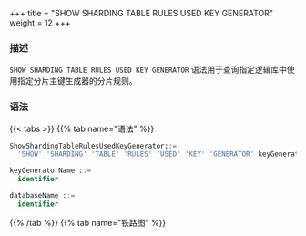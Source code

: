 +++
title = "SHOW SHARDING TABLE RULES USED KEY GENERATOR"
weight = 12
+++

### 描述

`SHOW SHARDING TABLE RULES USED KEY GENERATOR` 语法用于查询指定逻辑库中使用指定分片主键生成器的分片规则。

### 语法

{{< tabs >}}
{{% tab name="语法" %}}
```sql
ShowShardingTableRulesUsedKeyGenerator::=
  'SHOW' 'SHARDING' 'TABLE' 'RULES' 'USED' 'KEY' 'GENERATOR' keyGeneratorName ('FROM' databaseName)?

keyGeneratorName ::=
  identifier

databaseName ::=
  identifier
```
{{% /tab %}}
{{% tab name="铁路图" %}}
<iframe frameborder="0" name="diagram" id="diagram" width="100%" height="100%"></iframe>
{{% /tab %}}
{{< /tabs >}}

### 补充说明

- 未指定 `databaseName` 时，默认是当前使用的 `DATABASE`。 如果也未使用 `DATABASE` 则会提示 `No database selected`。

### 返回值说明

| 列     | 说明          |
| ------| --------------|
| type  | 分片规则类型    |
| name  | 分片规则名称    |

### 示例

- 查询指定逻辑库中使用指定分片主键生成器的分片规则

```sql
SHOW SHARDING TABLE RULES USED KEY GENERATOR snowflake_key_generator FROM test1;
```

```sql
mysql> SHOW SHARDING TABLE RULES USED KEY GENERATOR snowflake_key_generator FROM test1;
+-------+--------------+
| type  | name         |
+-------+--------------+
| table | t_order_item |
+-------+--------------+
1 row in set (0.00 sec)
```

- 查询当前逻辑库中使用指定分片主键生成器的分片规则

```sql
SHOW SHARDING TABLE RULES USED KEY GENERATOR snowflake_key_generator;
```

```sql
mysql> SHOW SHARDING TABLE RULES USED KEY GENERATOR snowflake_key_generator;
+-------+--------------+
| type  | name         |
+-------+--------------+
| table | t_order_item |
+-------+--------------+
1 row in set (0.01 sec)
```

### 保留字

`SHOW`、`SHARDING`、`TABLE`、`USED`、`KEY`、`GENERATOR`、`FROM`

### 相关链接

- [保留字](/cn/reference/distsql/syntax/reserved-word/)

